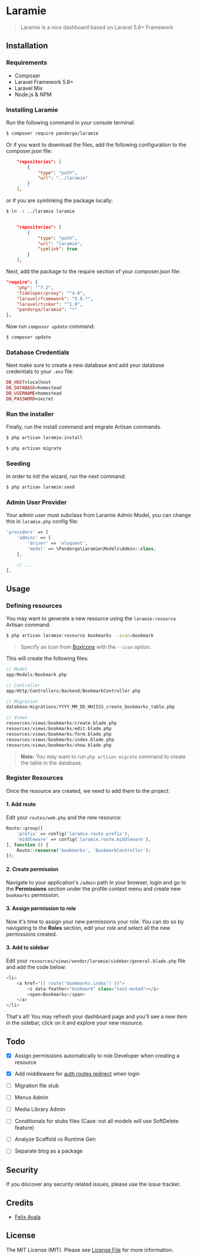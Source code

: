 # Laramie

> Laramie is a nice dashboard based on Laravel 5.8+ Framework

## Installation

### Requirements

* Composer
* Laravel Framework 5.8+
* Laravel Mix
* Node.js & NPM

### Installing Laramie

Run the following command in your console terminal:

```bash
$ composer require pandorga/laramie
```

Or if you want to download the files, add the following configuration to the composer.json file:

```json
    "repositories": [
        {
            "type": "path",
            "url": "../laramie"
        }
    ],
```

or if you are symlinking the package locally:

```bash
$ ln -s ../laramie laramie
```

```json

    "repositories": [
        {
            "type": "path",
            "url": "laramie",
            "symlink": true
        }
    ],
```

Next, add the package to the require section of your composer.json file:

```json
"require": {
    "php": "^7.2",
    "fideloper/proxy": "^4.0",
    "laravel/framework": "5.8.*",
    "laravel/tinker": "^1.0",
    "pandorga/laramie": "*"
},
```

Now run `composer update` command:

```bash
$ composer update
```

### Database Credentials

Next make sure to create a new database and add your database credentials to your `.env` file:

```ruby
DB_HOST=localhost
DB_DATABASE=homestead
DB_USERNAME=homestead
DB_PASSWORD=secret
```

### Run the installer

Finally, run the install command and migrate Artisan commands.

```bash
$ php artisan laramie:install

$ php artisan migrate
```

### Seeding

In order to init the wizard, run the next command:

```bash
$ php artisan laramie:seed
```

### Admin User Provider

Your admin user must subclass from Laramie Admin Model, you can change this in `laramie.php` config file:

```php
'providers' => [
    'admins' => [
        'driver' => 'eloquent',
        'model' => \Pandorga\Laramie\Models\Admin::class,
    ],

    // ...
],
```

## Usage

### Defining resources

You may want to generate a new resource using the `laramie:resource` Artisan command:

```bash
$ php artisan laramie:resource bookmarks --icon=bookmark
```

> Specify an icon from [BoxIcons](https://feathericons.com/) with the `--icon` option.

This will create the following files:

```php
// Model
app/Models/Bookmark.php

// Controller
app/Http/Controllers/Backend/BookmarkController.php

// Migration
database/migrations/YYYY_MM_DD_HHIISS_create_bookmarks_table.php

// Views
resources/views/bookmarks/create.blade.php
resources/views/bookmarks/edit.blade.php
resources/views/bookmarks/form.blade.php
resources/views/bookmarks/index.blade.php
resources/views/bookmarks/show.blade.php
```

> **Note:** You may want to run `php artisan migrate` command to create the table in the database.

### Register Resources

Once the resource are created, we need to add them to the project:

#### 1. Add route

Edit your `routes/web.php` and the new resource:

```php
Route::group([
	'prefix' => config('laramie.route.prefix'),
	'middleware' => config('laramie.route.middleware'),
], function () {
	Route::resource('bookmarks', 'BookmarkController');
});
```

#### 2. Create permission

Navigate to your application's `/admin` path in your browser, login and go to the **Permissions** section under the profile context menu and create new `bookmarks` permission.

#### 3. Assign permission to role

Now it's time to assign your new permissions your role. You can do so by navigating to the **Roles** section, edit your role and select all the new permissions created.

#### 3. Add to sidebar

Edit your `resources/views/vendor/laramie/sidebar/general.blade.php` file and add the code below:

```php
<li>
	<a href="{{ route('bookmarks.index') }}">
		<i data-feather="bookmark" class="text-muted"></i>
		<span>Bookmarks</span>
	</a>
</li>
```

That's all! You may refresh your dashboard page and you'll see a new item in the sidebar, click on it and explore your new resource.


## Todo

* [x] Assign permissions automatically to role Developer when creating a resource
* [x] Add middleware for [auth routes redirect](https://laracasts.com/discuss/channels/general-discussion/l5-register-a-route-middleware-at-package?page=1) when login
* [ ] Migration file stub
* [ ] Menus Admin
* [ ] Media Library Admin
* [ ] Conditionals for stubs files (Case: not all models will use SoftDelete feature)
* [ ] Analyze Scaffold vs Runtime Gen
* [ ] Separate blog as a package


## Security

If you discover any security related issues, please use the issue tracker.

## Credits

- [Felix Ayala](http://felixaya.la)

## License

The MIT License (MIT). Please see [License File](LICENSE.md) for more information.
